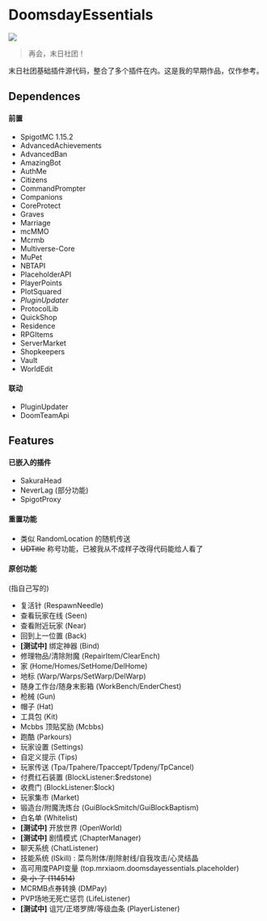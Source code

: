 # DoomsdayEssentials

[![](https://img.shields.io/badge/Minecraft-1.15-blue)]()
> 再会，末日社团！

末日社团基础插件源代码，整合了多个插件在内。这是我的早期作品，仅作参考。

## Dependences

#### 前置

* SpigotMC 1.15.2
* AdvancedAchievements
* AdvancedBan
* AmazingBot
* AuthMe
* Citizens
* CommandPrompter
* Companions
* CoreProtect
* Graves
* Marriage
* mcMMO
* Mcrmb
* Multiverse-Core
* MuPet
* NBTAPI
* PlaceholderAPI
* PlayerPoints
* PlotSquared
* _PluginUpdater_
* ProtocolLib
* QuickShop
* Residence
* RPGItems
* ServerMarket
* Shopkeepers
* Vault
* WorldEdit

#### 联动

* PluginUpdater
* DoomTeamApi

## Features
#### 已嵌入的插件

* SakuraHead
* NeverLag (部分功能)
* SpigotProxy

#### 重置功能

* 类似 RandomLocation 的随机传送
* ~~UDTitle~~ 称号功能，已被我从不成样子改得代码能给人看了

#### 原创功能

(指自己写的)

* 复活针 (RespawnNeedle)
* 查看玩家在线 (Seen)
* 查看附近玩家 (Near)
* 回到上一位置 (Back)
* **[测试中]** 绑定神器 (Bind)
* 修理物品/清除附魔 (RepairItem/ClearEnch)
* 家 (Home/Homes/SetHome/DelHome)
* 地标 (Warp/Warps/SetWarp/DelWarp)
* 随身工作台/随身末影箱 (WorkBench/EnderChest)
* 枪械 (Gun)
* 帽子 (Hat)
* 工具包 (Kit)
* Mcbbs 顶贴奖励 (Mcbbs)
* 跑酷 (Parkours)
* 玩家设置 (Settings)
* 自定义提示 (Tips)
* 玩家传送 (Tpa/Tpahere/Tpaccept/Tpdeny/TpCancel)
* 付费红石装置 (BlockListener:$redstone)
* 收费门 (BlockListener:$lock)
* 玩家集市 (Market)
* 锻造台/附魔洗炼台 (GuiBlockSmitch/GuiBlockBaptism)
* 白名单 (Whitelist)
* **[测试中]** 开放世界 (OpenWorld)
* **[测试中]** 剧情模式 (ChapterManager)
* 聊天系统 (ChatListener)
* 技能系统 (ISkill) : 菜鸟附体/削除射线/自我攻击/心灵结晶
* 高可用度PAPI变量 (top.mrxiaom.doomsdayessentials.placeholder)
* ~~臭 小 子 (114514)~~
* MCRMB点券转换 (DMPay)
* PVP场地无死亡惩罚 (LifeListener)
* **[测试中]** 诅咒/正塔罗牌/等级血条 (PlayerListener)

